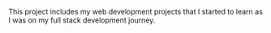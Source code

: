 This project includes my web development projects that I started to learn as I was on my full stack development journey.
